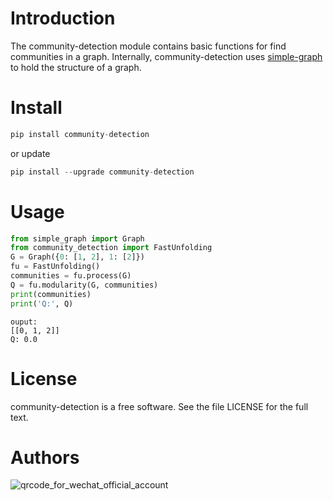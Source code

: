 # Introduction

The community-detection module contains basic functions for find communities in a graph. Internally, community-detection uses [simple-graph](https://github.com/jiayingwang/simple_graph) to hold the structure of a graph.

# Install
```python
pip install community-detection
```
or update
```python
pip install --upgrade community-detection
```

# Usage
```python
from simple_graph import Graph
from community_detection import FastUnfolding
G = Graph({0: [1, 2], 1: [2]})
fu = FastUnfolding()
communities = fu.process(G)
Q = fu.modularity(G, communities)
print(communities)
print('Q:', Q)
```
```shell
ouput: 
[[0, 1, 2]]
Q: 0.0
```

# License

community-detection is a free software. See the file LICENSE for the full text.

# Authors

![qrcode_for_wechat_official_account](https://wx3.sinaimg.cn/mw1024/bdb7558bly1gjo23b3jrmj207607674r.jpg)

